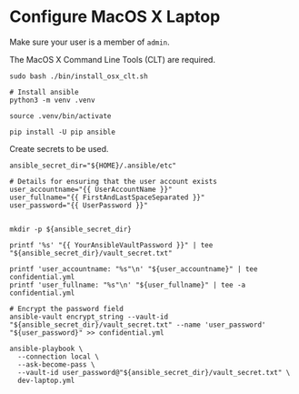 # Configure MacOS X Laptop

Make sure your user is a member of `admin`.

The MacOS X Command Line Tools (CLT) are required.

```shell
sudo bash ./bin/install_osx_clt.sh
```


```shell
# Install ansible
python3 -m venv .venv

source .venv/bin/activate

pip install -U pip ansible
```

Create secrets to be used.

```shell
ansible_secret_dir="${HOME}/.ansible/etc"

# Details for ensuring that the user account exists
user_accountname="{{ UserAccountName }}"
user_fullname="{{ FirstAndLastSpaceSeparated }}"
user_password="{{ UserPassword }}"


mkdir -p ${ansible_secret_dir}

printf '%s' "{{ YourAnsibleVaultPassword }}" | tee "${ansible_secret_dir}/vault_secret.txt"

printf 'user_accountname: "%s"\n' "${user_accountname}" | tee confidential.yml
printf 'user_fullname: "%s"\n' "${user_fullname}" | tee -a confidential.yml

# Encrypt the password field
ansible-vault encrypt_string --vault-id "${ansible_secret_dir}/vault_secret.txt" --name 'user_password' "${user_password}" >> confidential.yml 

```


```shell
ansible-playbook \
  --connection local \
  --ask-become-pass \
  --vault-id user_password@"${ansible_secret_dir}/vault_secret.txt" \
  dev-laptop.yml 
```
